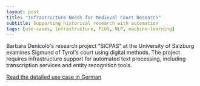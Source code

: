 ```yaml
---
layout: post
title: "Infrastructure Needs for Medieval Court Research"
subtitle: Supporting historical research with automation
tags: [use-cases, infrastructure, PLUS, NLP, machine-learning]
---
```


Barbara Denicolò's research project "SiCPAS" at the University of Salzburg examines Sigmund of Tyrol's court using digital methods. The project requires infrastructure support for automated text processing, including transcription services and entity recognition tools.

[Read the detailed use case in German](https://dhsalzburg.hypotheses.org/2628) 